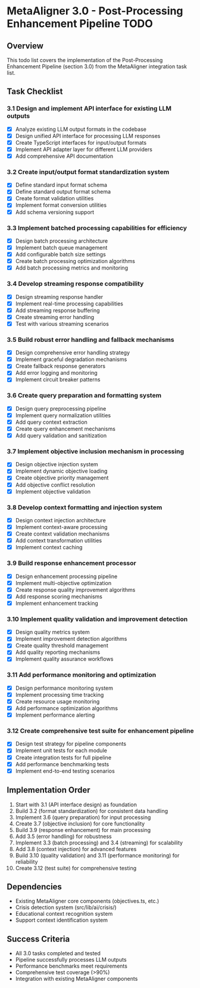 # MetaAligner 3.0 - Post-Processing Enhancement Pipeline TODO

## Overview
This todo list covers the implementation of the Post-Processing Enhancement Pipeline (section 3.0) from the MetaAligner integration task list.

## Task Checklist

### 3.1 Design and implement API interface for existing LLM outputs
- [x] Analyze existing LLM output formats in the codebase
- [x] Design unified API interface for processing LLM responses
- [x] Create TypeScript interfaces for input/output formats
- [x] Implement API adapter layer for different LLM providers
- [x] Add comprehensive API documentation

### 3.2 Create input/output format standardization system
- [x] Define standard input format schema
- [x] Define standard output format schema
- [x] Create format validation utilities
- [x] Implement format conversion utilities
- [x] Add schema versioning support

### 3.3 Implement batched processing capabilities for efficiency
- [x] Design batch processing architecture
- [x] Implement batch queue management
- [x] Add configurable batch size settings
- [x] Create batch processing optimization algorithms
- [x] Add batch processing metrics and monitoring

### 3.4 Develop streaming response compatibility
- [x] Design streaming response handler
- [x] Implement real-time processing capabilities
- [x] Add streaming response buffering
- [x] Create streaming error handling
- [x] Test with various streaming scenarios

### 3.5 Build robust error handling and fallback mechanisms
- [x] Design comprehensive error handling strategy
- [x] Implement graceful degradation mechanisms
- [x] Create fallback response generators
- [x] Add error logging and monitoring
- [x] Implement circuit breaker patterns

### 3.6 Create query preparation and formatting system
- [x] Design query preprocessing pipeline
- [x] Implement query normalization utilities
- [x] Add query context extraction
- [x] Create query enhancement mechanisms
- [x] Add query validation and sanitization

### 3.7 Implement objective inclusion mechanism in processing
- [x] Design objective injection system
- [x] Implement dynamic objective loading
- [x] Create objective priority management
- [x] Add objective conflict resolution
- [x] Implement objective validation

### 3.8 Develop context formatting and injection system
- [x] Design context injection architecture
- [x] Implement context-aware processing
- [x] Create context validation mechanisms
- [x] Add context transformation utilities
- [x] Implement context caching

### 3.9 Build response enhancement processor
- [x] Design enhancement processing pipeline
- [x] Implement multi-objective optimization
- [x] Create response quality improvement algorithms
- [x] Add response scoring mechanisms
- [x] Implement enhancement tracking

### 3.10 Implement quality validation and improvement detection
- [x] Design quality metrics system
- [x] Implement improvement detection algorithms
- [x] Create quality threshold management
- [x] Add quality reporting mechanisms
- [x] Implement quality assurance workflows

### 3.11 Add performance monitoring and optimization
- [x] Design performance monitoring system
- [x] Implement processing time tracking
- [x] Create resource usage monitoring
- [x] Add performance optimization algorithms
- [x] Implement performance alerting

### 3.12 Create comprehensive test suite for enhancement pipeline
- [x] Design test strategy for pipeline components
- [x] Implement unit tests for each module
- [x] Create integration tests for full pipeline
- [x] Add performance benchmarking tests
- [x] Implement end-to-end testing scenarios

## Implementation Order
1. Start with 3.1 (API interface design) as foundation
2. Build 3.2 (format standardization) for consistent data handling
3. Implement 3.6 (query preparation) for input processing
4. Create 3.7 (objective inclusion) for core functionality
5. Build 3.9 (response enhancement) for main processing
6. Add 3.5 (error handling) for robustness
7. Implement 3.3 (batch processing) and 3.4 (streaming) for scalability
8. Add 3.8 (context injection) for advanced features
9. Build 3.10 (quality validation) and 3.11 (performance monitoring) for reliability
10. Create 3.12 (test suite) for comprehensive testing

## Dependencies
- Existing MetaAligner core components (objectives.ts, etc.)
- Crisis detection system (src/lib/ai/crisis/)
- Educational context recognition system
- Support context identification system

## Success Criteria
- All 3.0 tasks completed and tested
- Pipeline successfully processes LLM outputs
- Performance benchmarks meet requirements
- Comprehensive test coverage (>90%)
- Integration with existing MetaAligner components
